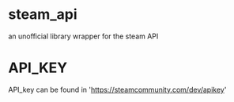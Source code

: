 # steam_api
an unofficial library wrapper for the steam API

# API_KEY
API_key can be found in 'https://steamcommunity.com/dev/apikey'